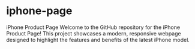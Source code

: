 # iphone-page
iPhone Product Page Welcome to the GitHub repository for the iPhone Product Page! This project showcases a modern, responsive webpage designed to highlight the features and benefits of the latest iPhone model.
